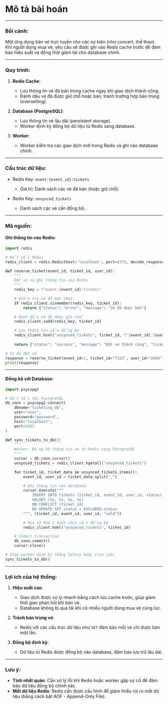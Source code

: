 # Mô tả bài hoán

---

### Bối cảnh:
Một ứng dụng bán vé trực tuyến cho các sự kiện (như concert, thể thao). Khi người dùng mua vé, yêu cầu sẽ được ghi vào Redis cache trước để đảm bảo hiệu suất và đồng thời giảm tải cho database chính.

---

### Quy trình:
1. **Redis Cache**:
   - Lưu thông tin vé đã bán trong cache ngay khi giao dịch thành công.
   - Đánh dấu vé đã được giữ chỗ hoặc bán, tránh trường hợp bán trùng (overselling).

2. **Database (PostgreSQL)**:
   - Lưu thông tin vé lâu dài (persistent storage).
   - Worker định kỳ đồng bộ dữ liệu từ Redis sang database.

3. **Worker**:
   - Worker kiểm tra các giao dịch mới trong Redis và ghi vào database chính.

---

### Cấu trúc dữ liệu:
- Redis Key: `event:{event_id}:tickets`
  - Giá trị: Danh sách các vé đã bán (hoặc giữ chỗ).

- Redis Key: `unsynced_tickets`
  - Danh sách các vé cần đồng bộ.

---

### Mã nguồn:

#### Ghi thông tin vào Redis:
```python
import redis

# Kết nối Redis
redis_client = redis.Redis(host='localhost', port=6379, decode_responses=True)

def reserve_ticket(event_id, ticket_id, user_id):
    """
    Đặt vé và ghi thông tin vào Redis
    """
    redis_key = f"event:{event_id}:tickets"

    # Kiểm tra vé đã bán chưa
    if redis_client.sismember(redis_key, ticket_id):
        return {"status": "error", "message": "Vé đã được bán"}

    # Đánh dấu vé đã được giữ chỗ
    redis_client.sadd(redis_key, ticket_id)

    # Lưu thông tin cần đồng bộ
    redis_client.hset("unsynced_tickets", ticket_id, f"{event_id},{user_id}")
    
    return {"status": "success", "message": "Đặt vé thành công", "ticket_id": ticket_id}

# Ví dụ đặt vé
response = reserve_ticket(event_id=1, ticket_id="T123", user_id="U456")
print(response)
```

---

#### Đồng bộ với Database:
```python
import psycopg2

# Kết nối tới PostgreSQL
db_conn = psycopg2.connect(
    dbname="ticketing_db",
    user="user",
    password="password",
    host="localhost",
    port=5432
)

def sync_tickets_to_db():
    """
    Worker: Đồng bộ thông tin vé từ Redis sang PostgreSQL
    """
    cursor = db_conn.cursor()
    unsynced_tickets = redis_client.hgetall("unsynced_tickets")

    for ticket_id, ticket_data in unsynced_tickets.items():
        event_id, user_id = ticket_data.split(",")

        # Ghi thông tin vào database
        cursor.execute("""
            INSERT INTO tickets (ticket_id, event_id, user_id, status)
            VALUES (%s, %s, %s, %s)
            ON CONFLICT (ticket_id)
            DO UPDATE SET status = EXCLUDED.status
        """, (ticket_id, event_id, user_id, "sold"))

        # Xóa vé khỏi danh sách cần đồng bộ
        redis_client.hdel("unsynced_tickets", ticket_id)

    # Commit transaction
    db_conn.commit()
    cursor.close()

# Chạy worker định kỳ (bằng Celery hoặc cron job)
sync_tickets_to_db()
```

---

### Lợi ích của hệ thống:
1. **Hiệu suất cao**:
   - Giao dịch được xử lý nhanh bằng cách lưu cache trước, giúp giảm thời gian phản hồi khi bán vé.
   - Database không bị quá tải khi có nhiều người dùng mua vé cùng lúc.

2. **Tránh bán trùng vé**:
   - Redis với các cấu trúc dữ liệu như `SET` đảm bảo mỗi vé chỉ được bán một lần.

3. **Đồng bộ định kỳ**:
   - Dữ liệu từ Redis được đồng bộ vào database, đảm bảo lưu trữ lâu dài.

---

### Lưu ý:
- **Tính nhất quán**: Cần xử lý lỗi khi Redis hoặc worker gặp sự cố để đảm bảo dữ liệu đồng bộ chính xác.
- **Mất dữ liệu Redis**: Redis cần được cấu hình để giảm thiểu rủi ro mất dữ liệu (bằng cách bật AOF - Append-Only File).